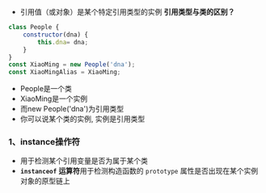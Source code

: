 + 引用值（或对象）是某个特定引用类型的实例
**引用类型与类的区别？**
```js
class People {
    constructor(dna) {
        this.dna= dna;
    }
}
const XiaoMing = new People('dna');
const XiaoMingAlias = XiaoMing;
```
+ People是一个类
+ XiaoMing是一个实例
+ 而new People('dna')为引用类型
+ 你可以说某个<font>类的实例, 实例是引用类型</font>
### 1、instance操作符
+ 用于检测某个引用变量是否为属于某个类
+ **`instanceof`** **运算符**用于检测构造函数的 `prototype` 属性是否出现在某个实例对象的原型链上